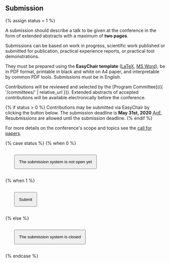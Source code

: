 ## Submission

{% assign status = 1 %}

A submission should describe a talk to be given at the conference in the form of extended abstracts with a maximum of **two pages**. 

Submissions can be based on work in progress, scientific work published or submitted for publication, practical experience reports, or practical tool demonstrations. 

They must be prepared using the **EasyChair template** ([LaTeX](https://www.easychair.org/publications/easychair.zip), [MS Word](https://www.easychair.org/publications/easychair.docx)), be in PDF format, printable in black and white on A4 paper, and interpretable by common PDF tools. Submissions must be in English.

Contributions will be reviewed and selected by the [Program Committee]({{ '/committees/' | relative_url }}). Extended abstracts of accepted contributions will be available electronically before the conference.

{% if status > 0 %}
Contributions may be submitted via EasyChair by clicking the button below. The submission deadline is **May 31st, 2020** <acronym title="Anywhere on earth">AoE</acronym>. Resubmissions are allowed until the submission deadline.
{% endif %}

For more details on the conference's scope and topics see the <a class="link-to-tab" href="#call-for-papers">call for papers</a>.

{% case status %}
{% when 0 %}
<p style="margin:2em;" class="text-center">
    <button style="padding:1em;" type="button" class="btn btn-primary btn-lg disabled">The submission system is not open yet</button>
</p>
{% when 1 %}
<p style="margin:2em;" class="text-center">
    <a href="https://easychair.org/my/conference?conf=microservices2020"><button style="padding:1em;" type="button" class="btn btn-primary btn-lg">Submit</button></a>
</p>
{% else %}
<p style="margin:2em;" class="text-center">
    <button style="padding:1em;" type="button" class="btn btn-primary btn-lg disabled">The submission system is closed</button>
</p>
{% endcase %}

